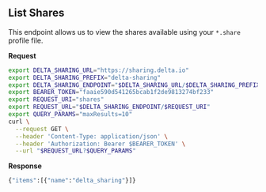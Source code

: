 ## List Shares
This endpoint allows us to view the shares available using your `*.share` profile file.

**Request**
~~~bash
export DELTA_SHARING_URL="https://sharing.delta.io"
export DELTA_SHARING_PREFIX="delta-sharing"
export DELTA_SHARING_ENDPOINT="$DELTA_SHARING_URL/$DELTA_SHARING_PREFIX"
export BEARER_TOKEN="faaie590d541265bcab1f2de9813274bf233"
export REQUEST_URI="shares"
export REQUEST_URL="$DELTA_SHARING_ENDPOINT/$REQUEST_URI"
export QUERY_PARAMS="maxResults=10"
curl \
  --request GET \
  --header 'Content-Type: application/json' \
  --header 'Authorization: Bearer $BEARER_TOKEN' \
  --url "$REQUEST_URL?$QUERY_PARAMS"
~~~

**Response**
~~~bash
{"items":[{"name":"delta_sharing"}]}
~~~